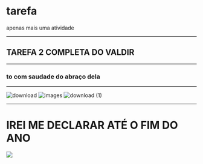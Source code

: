 # tarefa
apenas mais uma atividade
***
## TAREFA 2 COMPLETA DO VALDIR
***
### to com saudade do abraço dela
***
![download](https://user-images.githubusercontent.com/119547834/229229121-4ae9bfde-f9de-4a33-a74d-6e6f00d00605.jpg)
![images](https://user-images.githubusercontent.com/119547834/229229235-6c00c92d-7580-4b80-ade5-d3902e62d10d.jpg)
![download (1)](https://user-images.githubusercontent.com/119547834/229229295-047d49eb-412b-49f9-858d-5fd891b35653.jpg)

***

# **IREI ME DECLARAR ATÉ O FIM DO ANO**
![](https://media.tenor.com/WYsFmQDiMn8AAAAM/capivara.gif)

